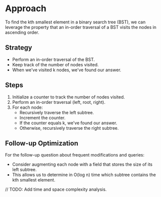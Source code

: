 # Approach

To find the kth smallest element in a binary search tree (BST), we can leverage the property that an in-order traversal of a BST visits the nodes in ascending order.

## Strategy
- Perform an in-order traversal of the BST.
- Keep track of the number of nodes visited.
- When we've visited k nodes, we've found our answer.

## Steps
1. Initialize a counter to track the number of nodes visited.
2. Perform an in-order traversal (left, root, right).
3. For each node:
   - Recursively traverse the left subtree.
   - Increment the counter.
   - If the counter equals k, we've found our answer.
   - Otherwise, recursively traverse the right subtree.

## Follow-up Optimization
For the follow-up question about frequent modifications and queries:
- Consider augmenting each node with a field that stores the size of its left subtree.
- This allows us to determine in O(log n) time which subtree contains the kth smallest element.

// TODO: Add time and space complexity analysis.
